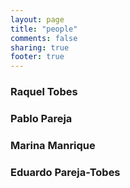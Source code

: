 ```yaml
---
layout: page
title: "people"
comments: false
sharing: true
footer: true
---
```


### Raquel Tobes ###

### Pablo Pareja ###

### Marina Manrique ###

### Eduardo Pareja-Tobes ###


